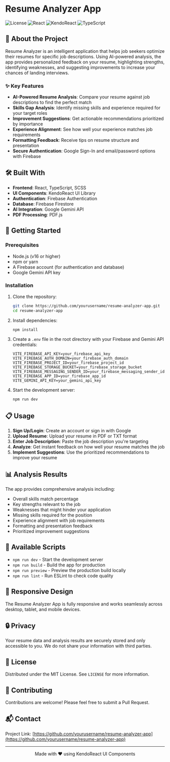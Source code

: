 # Resume Analyzer App

![License](https://img.shields.io/badge/license-MIT-blue.svg)
![React](https://img.shields.io/badge/React-18-blue.svg)
![KendoReact](https://img.shields.io/badge/KendoReact-10.0.0-purple.svg)
![TypeScript](https://img.shields.io/badge/TypeScript-5.0-blue.svg)


## 🚀 About the Project

Resume Analyzer is an intelligent application that helps job seekers optimize their resumes for specific job descriptions. Using AI-powered analysis, the app provides personalized feedback on your resume, highlighting strengths, identifying weaknesses, and suggesting improvements to increase your chances of landing interviews.

### ✨ Key Features

- **AI-Powered Resume Analysis**: Compare your resume against job descriptions to find the perfect match
- **Skills Gap Analysis**: Identify missing skills and experience required for your target roles
- **Improvement Suggestions**: Get actionable recommendations prioritized by importance
- **Experience Alignment**: See how well your experience matches job requirements
- **Formatting Feedback**: Receive tips on resume structure and presentation
- **Secure Authentication**: Google Sign-In and email/password options with Firebase

## 🛠️ Built With

- **Frontend**: React, TypeScript, SCSS
- **UI Components**: KendoReact UI Library
- **Authentication**: Firebase Authentication
- **Database**: Firebase Firestore
- **AI Integration**: Google Gemini API
- **PDF Processing**: PDF.js

## 🏁 Getting Started

### Prerequisites

- Node.js (v16 or higher)
- npm or yarn
- A Firebase account (for authentication and database)
- Google Gemini API key

### Installation

1. Clone the repository:
   ```sh
   git clone https://github.com/yourusername/resume-analyzer-app.git
   cd resume-analyzer-app
   ```

2. Install dependencies:
   ```sh
   npm install
   ```

3. Create a `.env` file in the root directory with your Firebase and Gemini API credentials:
   ```
   VITE_FIREBASE_API_KEY=your_firebase_api_key
   VITE_FIREBASE_AUTH_DOMAIN=your_firebase_auth_domain
   VITE_FIREBASE_PROJECT_ID=your_firebase_project_id
   VITE_FIREBASE_STORAGE_BUCKET=your_firebase_storage_bucket
   VITE_FIREBASE_MESSAGING_SENDER_ID=your_firebase_messaging_sender_id
   VITE_FIREBASE_APP_ID=your_firebase_app_id
   VITE_GEMINI_API_KEY=your_gemini_api_key
   ```

4. Start the development server:
   ```sh
   npm run dev
   ```

## 📋 Usage

1. **Sign Up/Login**: Create an account or sign in with Google
2. **Upload Resume**: Upload your resume in PDF or TXT format
3. **Enter Job Description**: Paste the job description you're targeting
4. **Analyze**: Get instant feedback on how well your resume matches the job
5. **Implement Suggestions**: Use the prioritized recommendations to improve your resume

## 📊 Analysis Results

The app provides comprehensive analysis including:

- Overall skills match percentage
- Key strengths relevant to the job
- Weaknesses that might hinder your application
- Missing skills required for the position
- Experience alignment with job requirements
- Formatting and presentation feedback
- Prioritized improvement suggestions

## 🧰 Available Scripts

- `npm run dev` - Start the development server
- `npm run build` - Build the app for production
- `npm run preview` - Preview the production build locally
- `npm run lint` - Run ESLint to check code quality

## 📱 Responsive Design

The Resume Analyzer App is fully responsive and works seamlessly across desktop, tablet, and mobile devices.

## 🔒 Privacy

Your resume data and analysis results are securely stored and only accessible to you. We do not share your information with third parties.

## 📄 License

Distributed under the MIT License. See `LICENSE` for more information.

## 🤝 Contributing

Contributions are welcome! Please feel free to submit a Pull Request.

## 📬 Contact

Project Link: [https://github.com/yourusername/resume-analyzer-app](https://github.com/yourusername/resume-analyzer-app)

---

<p align="center">
  Made with ❤️ using KendoReact UI Components
</p>